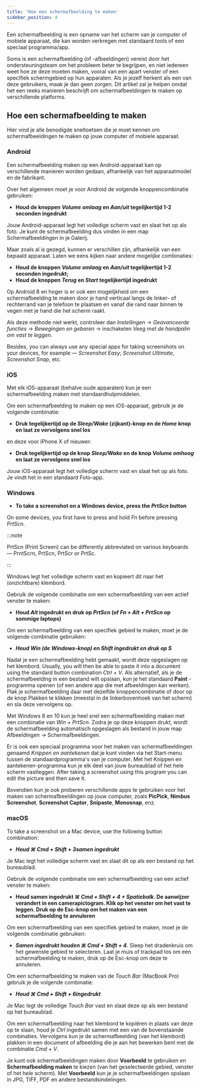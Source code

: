 ```yaml
---
title: 'Hoe een schermafbeelding te maken'
sidebar_position: 4
---
```


Een schermafbeelding is een opname van het scherm van je computer of mobiele apparaat, die kan worden verkregen met standaard tools of een speciaal programma/app.

Soms is een schermafbeelding (of -afbeeldingen) vereist door het ondersteuningsteam om het probleem beter te begrijpen, en niet iedereen weet hoe ze deze moeten maken, vooral van een apart venster of een specifiek schermgebied op hun apparaten. Als je jezelf herkent als een van deze gebruikers, maak je dan geen zorgen. Dit artikel zal je helpen omdat het een reeks manieren beschrijft om schermafbeeldingen te maken op verschillende platforms.

## Hoe een schermafbeelding te maken

Hier vind je alle benodigde sneltoetsen die je moet kennen om schermafbeeldingen te maken op jouw computer of mobiele apparaat.

### Android

Een schermafbeelding maken op een Android-apparaat kan op verschillende manieren worden gedaan, afhankelijk van het apparaatmodel en de fabrikant.

Over het algemeen moet je voor Android de volgende knoppencombinatie gebruiken:

- **Houd de knoppen *Volume omlaag* en *Aan/uit* tegelijkertijd 1-2 seconden ingedrukt**

Jouw Android-apparaat legt het volledige scherm vast en slaat het op als foto. Je kunt de schermafbeelding dus vinden in een map Schermafbeeldingen in je Galerij.

Maar zoals al is gezegd, kunnen er verschillen zijn, afhankelijk van een bepaald apparaat. Laten we eens kijken naar andere mogelijke combinaties:

- **Houd de knoppen *Volume omlaag* en *Aan/uit* tegelijkertijd 1-2 seconden ingedrukt;**
- **Houd de knoppen *Terug* en *Start* tegelijkertijd ingedrukt**

Op Android 8 en hoger is er ook een mogelijkheid om een schermafbeelding te maken door je hand verticaal langs de linker- of rechterrand van je telefoon te plaatsen en vanaf die rand naar binnen te vegen met je hand die het scherm raakt.

Als deze methode niet werkt, controleer dan *Instellingen* → *Geavanceerde functies* → *Bewegingen en gebaren* → inschakelen *Veeg met de handpalm om vast te leggen*.

Besides, you can always use any special apps for taking screenshots on your devices, for example — *Screenshot Easy*, *Screenshot Ultimate*, *Screenshot Snap*, etc.

### iOS

Met elk iOS-apparaat (behalve oude apparaten) kun je een schermafbeelding maken met standaardhulpmiddelen.

Om een schermafbeelding te maken op een iOS-apparaat, gebruik je de volgende combinatie:

- **Druk tegelijkertijd op de *Sleep/Wake* (zijkant)-knop en de *Home* knop en laat ze vervolgens snel los**

en deze voor iPhone X of nieuwer:

- **Druk tegelijkertijd op de knop *Sleep/Wake* en de knop *Volume omhoog* en laat ze vervolgens snel los**

Jouw iOS-apparaat legt het volledige scherm vast en slaat het op als foto. Je vindt het in een standaard Foto-app.

### Windows

- **To take a screenshot on a Windows device, press the *PrtScn* button**

On some devices, you first have to press and hold *Fn* before pressing *PrtScn*.

:::note

PrtScn (Print Screen) can be differently abbreviated on various keyboards — PrntScrn, PrtScn, PrtScr or PrtSc.

:::

Windows legt het volledige scherm vast en kopieert dit naar het (onzichtbare) klembord.

Gebruik de volgende combinatie om een schermafbeelding van een actief venster te maken:

- **Houd *Alt* ingedrukt en druk op *PrtScn* (of *Fn + Alt + PrtScn* op sommige laptops)**

Om een schermafbeelding van een specifiek gebied te maken, moet je de volgende combinatie gebruiken:

- ***Houd *Win* (de Windows-knop) en *Shift* ingedrukt en druk op ***S******

Nadat je een schermafbeelding hebt gemaakt, wordt deze opgeslagen op het klembord. Usually, you will then be able to paste it into a document using the standard button combination *Ctrl + V*. Als alternatief, als je de schermafbeelding in een bestand wilt opslaan, kun je het standaard **Paint** -programma openen (of een andere app die met afbeeldingen kan werken). Plak je schermafbeelding daar met dezelfde knoppencombinatie of door op de knop Plakken te klikken (meestal in de linkerbovenhoek van het scherm) en sla deze vervolgens op.

Met Windows 8 en 10 kun je heel snel een schermafbeelding maken met een combinatie van *Win + PrtScn*. Zodra je op deze knoppen drukt, wordt de schermafbeelding automatisch opgeslagen als bestand in jouw map Afbeeldingen → Schermafbeeldingen.

Er is ook een speciaal programma voor het maken van schermafbeeldingen genaamd *Knippen en aantekenen* dat je kunt vinden via het Start-menu tussen de standaardprogramma's van je computer. Met het Knippen en aantekenen-programma kun je elk deel van jouw bureaublad of het hele scherm vastleggen. After taking a screenshot using this program you can edit the picture and then save it.

Bovendien kun je ook proberen verschillende apps te gebruiken voor het maken van schermafbeeldingen op jouw computer, zoals **PicPick**, **Nimbus Screenshot**, **Screenshot Captor**, **Snipaste**, **Monosnap**, enz.

### macOS

To take a screenshot on a Mac device, use the following button combination:

- ***Houd ***⌘ Cmd + Shift + 3***samen ingedrukt***

Je Mac legt het volledige scherm vast en slaat dit op als een bestand op het bureaublad.

Gebruik de volgende combinatie om een schermafbeelding van een actief venster te maken:

- **Houd samen ingedrukt *⌘ Cmd + Shift + 4 + Spatiebalk*.  De aanwijzer verandert in een camerapictogram. Klik op het venster om het vast te leggen. Druk op de Esc-knop om het maken van een schermafbeelding te annuleren**

Om een schermafbeelding van een specifiek gebied te maken, moet je de volgende combinatie gebruiken:

- ***Samen ingedrukt houden ***⌘ Cmd + Shift + 4******. Sleep het dradenkruis om het gewenste gebied te selecteren. Laat je muis of trackpad los om een schermafbeelding te maken, druk op de Esc-knop om deze te annuleren.

Om een schermafbeelding te maken van de *Touch Bar* (MacBook Pro) gebruik je de volgende combinatie:

- ***Houd ***⌘ Cmd + Shift + 6***ingedrukt***

Je Mac legt de volledige *Touch Bar* vast en slaat deze op als een bestand op het bureaublad.

Om een schermafbeelding naar het klembord te kopiëren in plaats van deze op te slaan, houd je *Ctrl* ingedrukt samen met een van de bovenstaande combinaties. Vervolgens kun je de schermafbeelding (van het klembord) plakken in een document of afbeelding die je aan het bewerken bent met de combinatie *Cmd + V*.

Je kunt ook schermafbeeldingen maken door **Voorbeeld** te gebruiken en **Schermafbeelding maken** te kiezen (van het geselecteerde gebied, venster of het hele scherm). Met **Voorbeeld** kun je je schermafbeeldingen opslaan in JPG, TIFF, PDF en andere bestandsindelingen.
